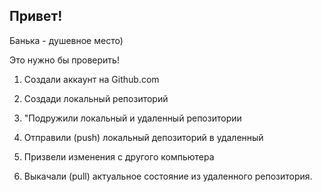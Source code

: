 ## Привет! 

Банька - душевное место)

Это нужно бы проверить!

1. Создали аккаунт на Github.com

2. Создади локальный репозиторий

3. "Подружили локальный и удаленный репозитории

4. Отправили (push) локальный депозиторий в удаленный

5. Призвели изменения с другого компьютера

6. Выкачали (pull) актуальное состояние из удаленного репозитория. 